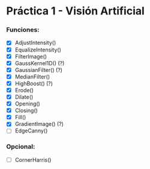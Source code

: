 # Práctica 1 - Visión Artificial
### Funciones:
- [x] AdjustIntensity()
- [x] EqualizeIntensity()
- [x] FilterImage()
- [x] GaussKernel1D() (?)
- [x] GaussianFilter() (?)
- [x] MedianFilter()
- [x] HighBoost() (?)
- [x] Erode()
- [x] Dilate()
- [x] Opening()
- [x] Closing()
- [x] Fill()
- [x] GradientImage() (?)
- [ ] EdgeCanny()
### Opcional: 
- [ ] CornerHarris()

